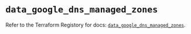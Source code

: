 # `data_google_dns_managed_zones`

Refer to the Terraform Registory for docs: [`data_google_dns_managed_zones`](https://registry.terraform.io/providers/hashicorp/google/5.29.0/docs/data-sources/dns_managed_zones).

